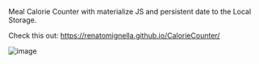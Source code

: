 Meal Calorie Counter with materialize JS and persistent date to the Local Storage.

Check this out: https://renatomignella.github.io/CalorieCounter/

![image](https://user-images.githubusercontent.com/67004480/114144884-b5e15480-990d-11eb-8b7a-0af5642536dd.JPG)
